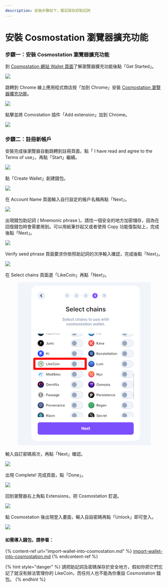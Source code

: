 ```yaml
---
description: 安裝步驟如下，緊記保存好助記詞
---
```


# 安裝 Cosmostation 瀏覽器擴充功能

### 步驟一：安裝 Cosmostation 瀏覽器擴充功能 <a href="#step-1-install-cosmostation" id="step-1-install-cosmostation"></a>

到 [Cosmostation 網站 Wallet 頁面](https://www.cosmostation.io/wallet/#extension)了解瀏覽器擴充功能後點「Get Started」。

![](<../../../.gitbook/assets/Comostation 1.png>)

&#x20;跳轉到 Chrome 線上應用程式商店按「加到 Chrome」安裝 [Cosmostation 瀏覽器擴充功能](https://chrome.google.com/webstore/detail/cosmostation/fpkhgmpbidmiogeglndfbkegfdlnajnf?utm\_source=chrome-ntp-icon)。

![](<../../../.gitbook/assets/Comostation 2.png>)

點擊並將 Comostation 插件「Add extension」加到 Chrome。

![](<../../../.gitbook/assets/Comostation 3.png>)

### 步驟二：註冊新帳戶 <a href="#step-2-create-new-account" id="step-2-create-new-account"></a>

安裝完成後瀏覽器自動跳轉到註冊頁面，點「 I have read and agree to the Terms of use」，再點「Start」繼續。

![](<../../../.gitbook/assets/Comostation 4.png>)

點「Create Wallet」創建錢包。

![](<../../../.gitbook/assets/Comostation 5.png>)

在 Account Name 頁面輸入自行設定的帳戶名稱再點「Next」。

![](<../../../.gitbook/assets/Comostation 6.png>)

出現錢包助記詞 ( Mnemonic phrase )。請找一個安全的地方加密儲存，因為在回復錢包時會需要用到。可以用紙筆抄起又或者使用 Copy 功能復製貼上，完成後點「Next」。

![](<../../../.gitbook/assets/Comostation 7.png>)

Verify seed phrase 頁面要求你依照助記詞的次序輸入確認，完成後點「Next」。

![](<../../../.gitbook/assets/Comostation 8.png>)

在 Select chains 頁面選「LikeCoin」再點「Next」。

<figure><img src="../../../.gitbook/assets/Comostation 9.png" alt=""><figcaption></figcaption></figure>

輸入自訂密碼兩次，再點「Next」確認。

![](<../../../.gitbook/assets/Comostation 10.png>)

出現 Complete! 完成頁面，點「Done」。

![](<../../../.gitbook/assets/Comostation 11.png>)

回到瀏覽器右上角點 Extensions，把 Cosmostation 釘選。

![](<../../../.gitbook/assets/Comostation 12.png>)

點 Cosmostation 後出現登入畫面，輸入自設密碼再點「Unlock」即可登入。

![](<../../../.gitbook/assets/Comostation 13.png>)

#### 如需導入錢包，請參看：

{% content-ref url="import-wallet-into-cosmostation.md" %}
[import-wallet-into-cosmostation.md](import-wallet-into-cosmostation.md)
{% endcontent-ref %}

{% hint style="danger" %}
請把助記詞及密碼保存於安全地方，假如你把它們忘記了就沒有辦法管理你的 LikeCoin，而任何人也不能為你重設 Cosmostation 錢包。
{% endhint %}
